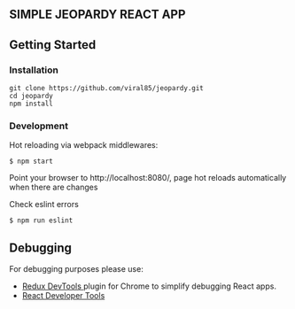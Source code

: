 ## SIMPLE JEOPARDY REACT APP

## Getting Started

### Installation

```
git clone https://github.com/viral85/jeopardy.git
cd jeopardy
npm install
```

### Development

Hot reloading via webpack middlewares:

```$ npm start```

Point your browser to http://localhost:8080/, page hot reloads automatically when there are changes


Check eslint errors 

```$ npm run eslint```


## Debugging

For debugging purposes please use:
- [Redux DevTools
](https://chrome.google.com/webstore/detail/redux-devtools/lmhkpmbekcpmknklioeibfkpmmfibljd) plugin for Chrome to simplify debugging React apps.
- [React Developer Tools](https://chrome.google.com/webstore/detail/react-developer-tools/fmkadmapgofadopljbjfkapdkoienihi)